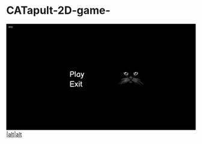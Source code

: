 # CATapult-2D-game-
![alt](/Introduce_pctrs/img3.png)|[alt](/Introduce_pctrs/img1.png)|[alt](/Introduce_pctrs/img2.png)
